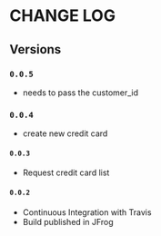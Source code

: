 # CHANGE LOG

## Versions

### `0.0.5`
* needs to pass the customer_id

### `0.0.4`
* create new credit card

#### `0.0.3`
* Request credit card list


#### `0.0.2`
* Continuous Integration with Travis
* Build published in JFrog

